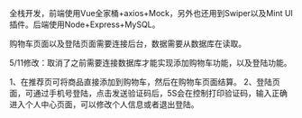 全栈开发，前端使用Vue全家桶+axios+Mock，另外也还用到Swiper以及Mint UI 插件。后端使用Node+Express+MySQL。

购物车页面以及登陆页面需要连接后台，数据需要从数据库在读取。

5/11修改：取消了之前需要连接数据库才能实现添加购物车功能，以及登陆功能。

1、在推荐页可将商品直接添加到购物车，然后在购物车页面结算。
2、登陆页面，可通过手机号登陆，点击发送验证码后，5S会在控制打印验证码，输入正确进入个人中心页面，可以修改个人信息或者退出登陆。
